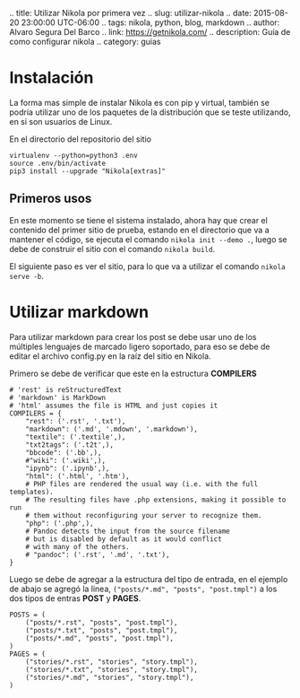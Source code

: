 .. title: Utilizar Nikola por primera vez
.. slug: utilizar-nikola
.. date: 2015-08-20 23:00:00 UTC-06:00
.. tags: nikola, python, blog, markdown
.. author: Alvaro Segura Del Barco
.. link: https://getnikola.com/
.. description: Guía de como configurar nikola
.. category: guias

# Instalación

La forma mas simple de instalar Nikola es con pip y virtual, también se podría utilizar uno de los paquetes de la distribución que se teste utilizando, en si son usuarios de Linux.

En el directorio del repositorio del sitio
```
virtualenv --python=python3 .env
source .env/bin/activate
pip3 install --upgrade "Nikola[extras]"
```
## Primeros usos

En este momento se tiene el sistema instalado, ahora hay que crear el contenido del primer sitio de prueba, estando en el directorio que va a mantener el código, se ejecuta el comando `nikola init --demo .`, luego se debe de construir el sitio con el comando `nikola build`.

El siguiente paso es ver el sitio, para lo que va a utilizar el comando `nikola serve -b`.



# Utilizar markdown
Para utilizar markdown para crear los post se debe usar uno de los múltiples lenguajes de marcado ligero soportado, para eso se debe de editar el archivo config.py en la raíz del sitio en Nikola.

Primero se debe de verificar que este en la estructura **COMPILERS**
```
# 'rest' is reStructuredText
# 'markdown' is MarkDown
# 'html' assumes the file is HTML and just copies it
COMPILERS = {
    "rest": ('.rst', '.txt'),
    "markdown": ('.md', '.mdown', '.markdown'),
    "textile": ('.textile',),
    "txt2tags": ('.t2t',),
    "bbcode": ('.bb',),
    #"wiki": ('.wiki',),
    "ipynb": ('.ipynb',),
    "html": ('.html', '.htm'),
    # PHP files are rendered the usual way (i.e. with the full templates).
    # The resulting files have .php extensions, making it possible to run
    # them without reconfiguring your server to recognize them.
    "php": ('.php',),
    # Pandoc detects the input from the source filename
    # but is disabled by default as it would conflict
    # with many of the others.
    # "pandoc": ('.rst', '.md', '.txt'),
}
```
Luego se debe de agregar a la estructura del tipo de entrada, en el ejemplo de abajo se agregó la linea, `("posts/*.md", "posts", "post.tmpl")` a los dos tipos de entras **POST** y **PAGES**.

```
POSTS = (
    ("posts/*.rst", "posts", "post.tmpl"),
    ("posts/*.txt", "posts", "post.tmpl"),
    ("posts/*.md", "posts", "post.tmpl"),
)
PAGES = (
    ("stories/*.rst", "stories", "story.tmpl"),
    ("stories/*.txt", "stories", "story.tmpl"),
    ("stories/*.md", "stories", "story.tmpl"),
)
```

